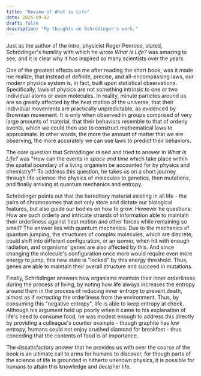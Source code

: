 ```yaml
---
title: "Review of What is Life"
date: 2025-09-02
draft: false
description: "My thoughts on Schrödinger's work."
---
```


Just as the author of the intro, physicist Roger Penrose, stated, Schrödinger's humility with which he wrote *What is Life?* was amazing to see, and it is clear why it has inspired so many scientists over the years.

One of the greatest effects on me after reading the short book, was it made me realize, that instead of definite, precise, and all-encompassing laws, our modern physics system is, in fact, built upon statistical observations. Specifically, laws of physics are not something intrinsic to one or two individual atoms or even molecules. In reality, minute particles around us are so greatly affected by the heat motion of the universe, that their individual movements are practically unpredictable, as evidenced by Brownian movement. It is only when observed in  groups comprised of very large amounts of material, that their behaviors resemble to that of orderly events, which we could then use to construct mathematical laws to approximate. In other words, the more the amount of matter that we are observing, the more accurately we can use laws to predict their behaviors.

The core question that Schrödinger raised and tried to answer in *What is Life?* was "How can the events in *space and time* which take place within the spatial boundary of a living organism be accounted for by physics and chemistry?" To address this question, he takes us on a short journey through life science: the physics of molecules to genetics, then mutations, and finally arriving at quantum mechanics and entropy. 

Schrödinger points out that the hereditary material existing in all life - the pairs of chromosomes that not only store and dictate our biological features, but also guide our bodies on how to grow. However he questions: How are such orderly and intricate strands of information able to maintain their orderliness against heat motion and other forces while remaining so small? The answer lies with quantum mechanics. Due to the mechanics of quantum jumping, the structures of complex molecules, which are discrete, could shift into different configuration, or an isomer,  when hit with enough radiation, and organisms' genes are also affected by this. And since changing the molecule's configuration once more would require even more energy to jump, this new state is "locked" by this energy threshold. Thus, genes are able to maintain their overall structure and succeed in mutations.

Finally, Schrödinger answers how organisms maintain their inner orderliness during the process of living, by noting how life always increases the entropy around them in the process of reducing inner entropy to prevent death, almost as if *extracting* the orderliness from the environment. Thus, by consuming this "negative entropy", life is able to keep entropy at check. Although his argument held up poorly when it came to his explanation of life's need to consume food, he was modest enough to address this directly by providing a colleague's counter example - though graphite has low entropy, humans could not enjoy crushed diamond for breakfast - thus conceding that the contents of food is of importance.

The dissatisfactory answer that he provides us with over the course of the book is an ultimate call to arms for humans to discover, for though parts of the science of life is grounded in hitherto unknown physics, it is possible for humans to attain this knowledge and decipher life.